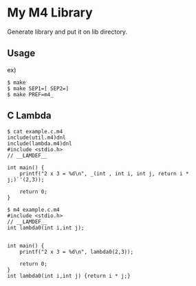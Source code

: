 # My M4 Library
Generate library and put it on lib directory.

## Usage
ex)  
```
$ make
$ make SEP1=[ SEP2=]
$ make PREF=m4_
```

## C Lambda
```
$ cat example.c.m4
include(util.m4)dnl
include(lambda.m4)dnl
#include <stdio.h>
// __LAMDEF__

int main() {
    printf("2 x 3 = %d\n", _(int , int i, int j, return i * j;)`'(2,3));

    return 0;
}

$ m4 example.c.m4
#include <stdio.h>
// __LAMDEF__
int lambda0(int i,int j);


int main() {
    printf("2 x 3 = %d\n", lambda0(2,3));

    return 0;
}
int lambda0(int i,int j) {return i * j;}
```
